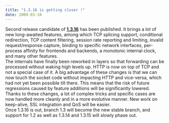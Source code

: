 ```yaml
---
title: "1.3.16 is getting closer !"
date: 2009-03-10
---
```


Second release candidate of **[1.3.16](download/1.3/src/Beta/)** has been published. It brings a lot of new long-awaited features, among which TCP splicing support, conditional redirection, TCP content filtering, session rate reporting and limiting, invalid request/response capture, binding to specific network interfaces, per-process affinity for frontends and backends, a monotonic internal clock, and many other features.  
The internals have finally been reworked in layers so that forwarding can be processed without waking high levels up. HTTP is now on top of TCP and not a special case of it. A big advantage of these changes is that we can now touch the socket code without impacting HTTP and vice-versa, which had not yet been possible till there. This means that the risk of future regressions caused by feature additions will be significantly lowered. Thanks to these changes, a lot of complex tricks and specific cases are now handled more cleanly and in a more evolutive manner. New work on keep-alive, SSL integration and QoS will be easier.  
Once 1.3.16 is out, branch 1.3 will become the new stable branch, and support for 1.2 as well as 1.3.14 and 1.3.15 will slowly phase out.
